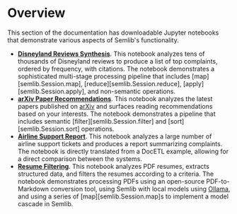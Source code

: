 # Overview

This section of the documentation has downloadable Jupyter notebooks that demonstrate various aspects of Semlib's functionality.

- [**Disneyland Reviews Synthesis**](./disneyland-reviews/index.ipynb). This notebook analyzes tens of thousands of Disneyland reviews to produce a list of top complaints, ordered by frequency, with citations. The notebook demonstrates a sophisticated multi-stage processing pipeline that includes [map][semlib.Session.map], [reduce][semlib.Session.reduce], [apply][semlib.Session.apply], and non-semantic operations.
- [**arXiv Paper Recommendations**](./arxiv-recommendations/index.ipynb). This notebook analyzes the latest papers published on [arXiv](https://arxiv.org/) and surfaces reading recommendations based on your interests. The notebook demonstrates a pipeline that includes semantic [filter][semlib.Session.filter] and [sort][semlib.Session.sort] operations.
- [**Airline Support Report**](./airline-support/index.ipynb). This notebook analyzes a large number of airline support tickets and produces a report summarizing complaints. The notebook is directly translated from a DocETL example, allowing for a direct comparison between the systems.
- [**Resume Filtering**](./resume-filtering/index.ipynb). This notebook analyzes PDF resumes, extracts structured data, and filters the resumes according to a criteria. The notebook demonstrates processing PDFs using an open-source PDF-to-Markdown conversion tool, using Semlib with local models using [Ollama](https://ollama.com/), and using a series of [map][semlib.Session.map]s to implement a model cascade in Semlib.
